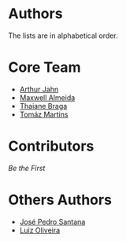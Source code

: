 # Authors

The lists are in alphabetical order.

# Core Team
* [Arthur Jahn][arthur_jahn]
* [Maxwell Almeida][maxwell_almeida]
* [Thaiane Braga][thaiane_braga]
* [Tomáz Martins][tomaz_martins]

# Contributors
*Be the First*

# Others Authors
* [José Pedro Santana][jose_pedro]
* [Luiz Oliveira][luiz_oliveira]

<!-- Links -->
[arthur_jahn]: https://github.com/ArthurJahn
[maxwell_almeida]: https://github.com/MaxAlmeida
[thaiane_braga]: https://github.com/Thaiane
[tomaz_martins]: https://github.com/TomazMartins
[jose_pedro]: https://github.com/josepedro
[luiz_oliveira]: https://github.com/Ziul
